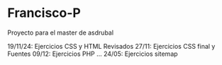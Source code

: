 # Francisco-P
Proyecto para el master de asdrubal

19/11/24: Ejercicios CSS y HTML Revisados
27/11: Ejercicios CSS final y Fuentes
09/12: Ejercicios PHP
...
24/05: Ejercicios sitemap